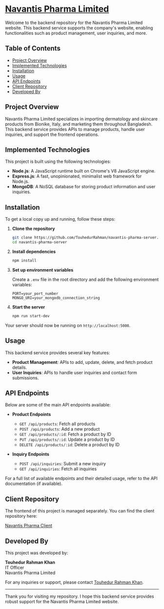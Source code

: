 # [Navantis Pharma Limited](https://navantispharma.com/)

Welcome to the backend repository for the Navantis Pharma Limited website. This backend service supports the company's website, enabling functionalities such as product management, user inquiries, and more.

## Table of Contents

- [Project Overview](#project-overview)
- [Implemented Technologies](#implemented-technologies)
- [Installation](#installation)
- [Usage](#usage)
- [API Endpoints](#api-endpoints)
- [Client Repository](#client-repository)
- [Developed By](#developed-by)

## Project Overview

Navantis Pharma Limited specializes in importing dermatology and skincare products from Bionike, Italy, and marketing them throughout Bangladesh. This backend service provides APIs to manage products, handle user inquiries, and support the frontend operations.

## Implemented Technologies

This project is built using the following technologies:

- **Node.js**: A JavaScript runtime built on Chrome's V8 JavaScript engine.
- **Express.js**: A fast, unopinionated, minimalist web framework for Node.js.
- **MongoDB**: A NoSQL database for storing product information and user inquiries.

## Installation

To get a local copy up and running, follow these steps:

1. **Clone the repository**

    ```bash
    git clone https://github.com/TouhedurRahman/navantis-pharma-server.git
    cd navantis-pharma-server
    ```

2. **Install dependencies**

    ```bash
    npm install
    ```

3. **Set up environment variables**

    Create a `.env` file in the root directory and add the following environment variables:

    ```env
    PORT=your_port_number
    MONGO_URI=your_mongodb_connection_string
    ```

4. **Start the server**

    ```bash
    npm run start-dev
    ```

Your server should now be running on `http://localhost:5000`.

## Usage

This backend service provides several key features:

- **Product Management**: APIs to add, update, delete, and fetch product details.
- **User Inquiries**: APIs to handle user inquiries and contact form submissions.

## API Endpoints

Below are some of the main API endpoints available:

- **Product Endpoints**
  - `GET /api/products`: Fetch all products
  - `POST /api/products`: Add a new product
  - `GET /api/products/:id`: Fetch a product by ID
  - `PUT /api/products/:id`: Update a product by ID
  - `DELETE /api/products/:id`: Delete a product by ID

- **Inquiry Endpoints**
  - `POST /api/inquiries`: Submit a new inquiry
  - `GET /api/inquiries`: Fetch all inquiries

For a full list of available endpoints and their detailed usage, refer to the API documentation (if available).

## Client Repository

The frontend of this project is managed separately. You can find the client repository here:

[Navantis Pharma Client](https://github.com/TouhedurRahman/navantis-pharma-client)

## Developed By

This project was developed by:

**Touhedur Rahman Khan**  
IT Officer  
Navantis Pharma Limited

For any inquiries or support, please contact [Touhedur Rahman Khan](https://www.facebook.com/touhedur.cse).

---

Thank you for visiting my repository. I hope this backend service provides robust support for the Navantis Pharma Limited website.